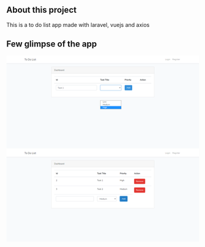 ## About this project 

This is a to do list app made with laravel, vuejs and axios 


## Few glimpse of the app

<img src = "website_pics/FireShot Capture 029 - To Do List - 127.0.0.1.png">

<img src = "website_pics/FireShot Capture 032 - To Do List - 127.0.0.1.png">
